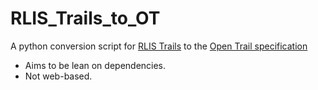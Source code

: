 RLIS_Trails_to_OT
=================

A python conversion script for [RLIS Trails](http://rlisdiscovery.oregonmetro.gov/?action=viewDetail&layerID=2404) to the [Open Trail specification](http://www.codeforamerica.org/specifications/trails/spec.html)

* Aims to be lean on dependencies.
* Not web-based.
